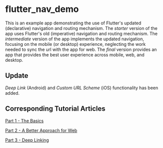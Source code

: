 # flutter_nav_demo

This is an example app demonstrating the use of Flutter's updated (declarative) navigation and routing mechanism. The *starter* version of the app uses Flutter's old (imperative) navigation and routing mechanism. The *intermediate* version of the app implements the updated navigation, focusing on the mobile (or desktop) experience, neglecting the work needed to sync the url with the app for web. The *final* version provides an app that provides the best user experience across mobile, web, and desktop.

## Update
*Deep Link* (Android) and *Custom URL Scheme* (iOS) functionality has been added.

## Corresponding Tutorial Articles
[Part 1 - The Basics](https://lp3.medium.com/a-simpler-guide-to-flutter-navigator-2-0-part-i-70623cedc93b)

[Part 2 - A Better Approach for Web](https://lp3.medium.com/a-simpler-guide-to-flutter-navigator-2-0-part-ii-cf294d9dbe)

[Part 3 - Deep Linking](https://lp3.medium.com/a-simpler-guide-to-flutter-navigator-2-0-part-iii-800b59975263)
